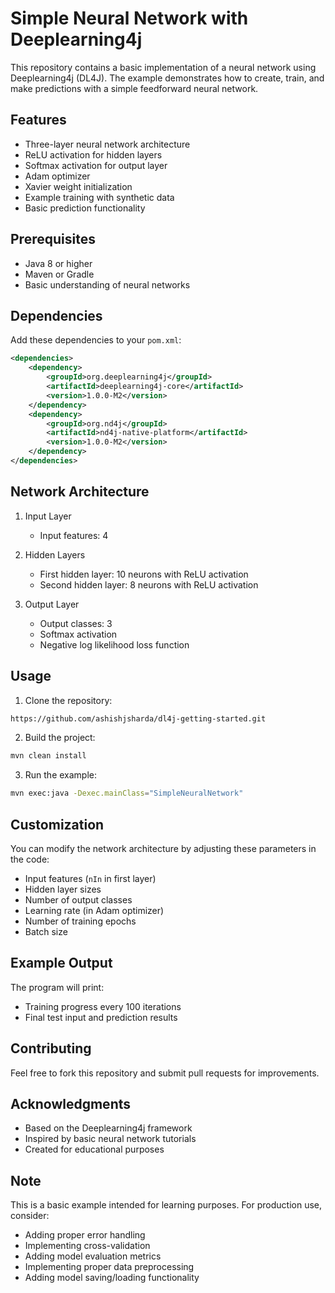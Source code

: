 # Simple Neural Network with Deeplearning4j

This repository contains a basic implementation of a neural network using Deeplearning4j (DL4J). The example demonstrates how to create, train, and make predictions with a simple feedforward neural network.

## Features

- Three-layer neural network architecture
- ReLU activation for hidden layers
- Softmax activation for output layer
- Adam optimizer
- Xavier weight initialization
- Example training with synthetic data
- Basic prediction functionality

## Prerequisites

- Java 8 or higher
- Maven or Gradle
- Basic understanding of neural networks

## Dependencies

Add these dependencies to your `pom.xml`:

```xml
<dependencies>
    <dependency>
        <groupId>org.deeplearning4j</groupId>
        <artifactId>deeplearning4j-core</artifactId>
        <version>1.0.0-M2</version>
    </dependency>
    <dependency>
        <groupId>org.nd4j</groupId>
        <artifactId>nd4j-native-platform</artifactId>
        <version>1.0.0-M2</version>
    </dependency>
</dependencies>
```

## Network Architecture

1. Input Layer
   - Input features: 4

2. Hidden Layers
   - First hidden layer: 10 neurons with ReLU activation
   - Second hidden layer: 8 neurons with ReLU activation

3. Output Layer
   - Output classes: 3
   - Softmax activation
   - Negative log likelihood loss function

## Usage

1. Clone the repository:
```bash
https://github.com/ashishjsharda/dl4j-getting-started.git
```

2. Build the project:
```bash
mvn clean install
```

3. Run the example:
```bash
mvn exec:java -Dexec.mainClass="SimpleNeuralNetwork"
```

## Customization

You can modify the network architecture by adjusting these parameters in the code:

- Input features (`nIn` in first layer)
- Hidden layer sizes
- Number of output classes
- Learning rate (in Adam optimizer)
- Number of training epochs
- Batch size

## Example Output

The program will print:
- Training progress every 100 iterations
- Final test input and prediction results

## Contributing

Feel free to fork this repository and submit pull requests for improvements.

## Acknowledgments

- Based on the Deeplearning4j framework
- Inspired by basic neural network tutorials
- Created for educational purposes

## Note

This is a basic example intended for learning purposes. For production use, consider:
- Adding proper error handling
- Implementing cross-validation
- Adding model evaluation metrics
- Implementing proper data preprocessing
- Adding model saving/loading functionality

